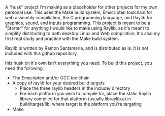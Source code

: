 A "husk" project I'm making as a placeholder for other projects for my own personal use. This uses the Make build system, Emscripten toolchain for web assembly compiliation, the C programming language, and Raylib for graphics, sound, and inputs programming. This project is meant to be a "Starter" for anything I would like to make using Raylib, as it's meant to simplify distributing to both desktop Linux and Web compilation. It's also my first real study and practice with the Make build system. 

Raylib is written by Ramon Santamaria, and is distributed as is. It is not included with this github repository.

this husk on it's own isn't everything you need. To build this project, you need the following:

- The Emscripten and/or GCC toolchain
- A copy of raylib for your desired build targets
    - Place the three raylib headers in the include/ directory
    - For each platform you wish to compile for, place the static Raylib library compiled for that platform (usually libraylib.a) in build/target/lib, where target is the platform you're targeting
- Make


